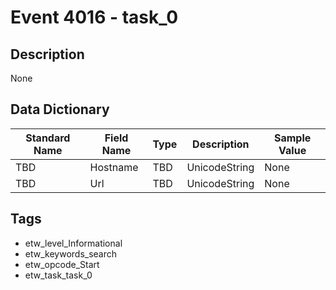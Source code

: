 # Event 4016 - task_0

## Description
None

## Data Dictionary
|Standard Name|Field Name|Type|Description|Sample Value|
|---|---|---|---|---|
|TBD|Hostname|TBD|UnicodeString|None|None|
|TBD|Url|TBD|UnicodeString|None|None|

## Tags
* etw_level_Informational
* etw_keywords_search
* etw_opcode_Start
* etw_task_task_0